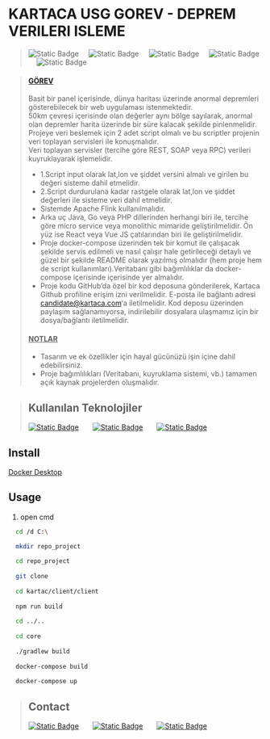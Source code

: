 # KARTACA USG GOREV - DEPREM VERILERI ISLEME

>![Static Badge](https://img.shields.io/badge/Java-21.0.1-red?style=flat&logoColor=green)
&nbsp; &nbsp; ![Static Badge](https://img.shields.io/badge/node-v20.12.0-red?style=flat&logo=nodedotjs&logoColor=green)
&nbsp; &nbsp; ![Static Badge](https://img.shields.io/badge/npm-v10.5.1-red?style=flat&logo=npm)
&nbsp; &nbsp; ![Static Badge](https://img.shields.io/badge/Gradle-8.6-red?style=flat&logo=gradle)
&nbsp; &nbsp; ![Static Badge](https://img.shields.io/badge/docker-25.0.3-red?style=flat&logo=docker)

>#### [GÖREV](https://kartaca.com/cekirdekten-yetisenler-programi/usg-gorev-2024/)
>Basit bir panel içerisinde, dünya haritası üzerinde anormal depremleri gösterebilecek bir web uygulaması istenmektedir.
<br>50km çevresi içerisinde olan değerler aynı bölge sayılarak, anormal olan depremler harita üzerinde bir süre kalacak şekilde pinlenmelidir.
<br>Projeye veri beslemek için 2 adet script olmalı ve bu scriptler projenin veri toplayan servisleri ile konuşmalıdır. <br>Veri toplayan servisler (tercihe göre REST, SOAP veya RPC) verileri kuyruklayarak işlemelidir.
>- 1.Script input olarak lat,lon ve şiddet versini almalı ve girilen bu değeri sisteme dahil etmelidir.
>- 2.Script durdurulana kadar rastgele olarak lat,lon ve şiddet değerleri ile sisteme veri dahil etmelidir.
>- Sistemde Apache Flink kullanılmalıdır.
>- Arka uç Java, Go veya PHP dillerinden herhangi biri ile, tercihe göre micro service veya monolithic mimaride geliştirilmelidir. Ön yüz ise React veya Vue JS çatılarından biri ile geliştirilmelidir.
>-   Proje docker-compose üzerinden tek bir komut ile çalışacak şekilde servis edilmeli ve nasıl çalışır hale getirileceği detaylı ve güzel bir şekilde README olarak yazılmış olmalıdır (hem proje hem de script kullanımları).Veritabanı gibi bağımlılıklar da docker-compose içerisinde içerisinde yer almalıdır.
>-   Proje kodu GitHub’da özel bir kod deposuna gönderilerek, Kartaca Github profiline erişim izni verilmelidir. E-posta ile bağlantı adresi candidate@kartaca.com‘a iletilmelidir. Kod deposu üzerinden paylaşım sağlanamıyorsa, indirilebilir dosyalara ulaşmamız için bir dosya/bağlantı iletilmelidir.
>#### <ins>NOTLAR<ins/>
>- Tasarım ve ek özellikler için hayal gücünüzü işin içine dahil edebilirsiniz.
>- Proje bağımlılıkları (Veritabanı, kuyruklama sistemi, vb.) tamamen açık kaynak projelerden oluşmalıdır.

>## Kullanılan Teknolojiler
>[![Static Badge](https://img.shields.io/badge/Java%20Spring---?style=for-the-badge&logo=spring&labelColor=white)](https://spring.io/)
&nbsp; &nbsp; &nbsp; [![Static Badge](https://img.shields.io/badge/react---?style=for-the-badge&logo=react&labelColor=white&color=lightblue)](https://react.dev/)
&nbsp; &nbsp; &nbsp; [![Static Badge](https://img.shields.io/badge/docker---?style=for-the-badge&logo=docker&labelColor=white&color=blue)](https://www.docker.com/)

## Install

[Docker Desktop](https://www.docker.com/products/docker-desktop/)

## Usage

[//]: # (Quick way to start a web map application with MapLibre GL JS using Create React App.)

[//]: # ()
[//]: # (A simple fullscreen map application as an example on how to use MapTiler maps together with React and MapLibre GL JS for your own React app.)

[//]: # ()
[//]: # (1. Clone this repo)

[//]: # ()
[//]: # (  ```sh)

[//]: # (    git clone https://github.com/OsmanBaturArpacik/KARTACA_GOREV.git)

[//]: # (  ```)

[//]: # ()
[//]: # (2. Navigate to the newly created project folder **...\kartaca\core**)

[//]: # (  ```sh)

[//]: # (    cd cd \kartaca\core)

[//]: # (  ```)

[//]: # ()
[//]: # (3. Build, Install dependencies)

[//]: # (  ```sh)

[//]: # (    npm install)

[//]: # (  ```)

[//]: # ()
[//]: # (4. :warning: Open the App.js file and replace **YOUR_MAPTILER_API_KEY_HERE** with your actual [MapTiler API key]&#40;https://cloud.maptiler.com/account/keys/&#41;.)

[//]: # ()
[//]: # (:information_source: If you don't have an API KEY you can create it for **FREE** at https://www.maptiler.com/cloud/)

[//]: # ()
[//]: # (5. Start your local environment)

[//]: # (  ```sh)

[//]: # (    npm start)

[//]: # (  ```)

[//]: # ()
[//]: # (6. You will find your app on address http://localhost:3000/. Now you should see the map in your browser.)

1. open cmd
  ```sh
    cd /d C:\

    mkdir repo_project
    
    cd repo_project
    
    git clone
    
    cd kartac/client/client
    
    npm run build
    
    cd ../..
    
    cd core
    
    ./gradlew build
    
    docker-compose build
    
    docker-compose up
  ```
>## Contact
>[![Static Badge](https://img.shields.io/badge/Osman%20Batur%20Arpac%C4%B1k---?style=social&logo=linkedin&labelColor=white&color=lightblue)](https://www.linkedin.com/in/osman-batur-arpacik/)
>&nbsp; &nbsp; &nbsp; [![Static Badge](https://img.shields.io/badge/OsmanBaturArpacik---?style=social&logo=github&labelColor=white&color=lightblue)](https://github.com/OsmanBaturArpacik)
>&nbsp; &nbsp; &nbsp; [![Static Badge](https://img.shields.io/badge/osmanbatur%40outlook.com---?style=social&logo=microsoftoutlook&labelColor=white&color=lightblue)](mailto:osmanbatur@outlook.com)


